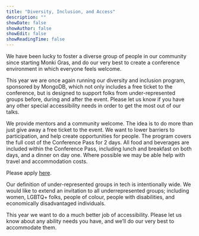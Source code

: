 ```yaml
---
title: "Diversity, Inclusion, and Access"
description: ""
showDate: false
showAuthor: false
showEdit: false
showReadingTime: false
---
```


We have been lucky to foster a diverse group of people in our community since starting Monki Gras, and do our very best to create a conference environment in which everyone feels welcome.

This year we are once again running our diversity and inclusion program, sponsored by MongoDB, which not only includes a free ticket to the conference, but is designed to support folks from under-represented groups before, during and after the event. Please let us know if you have any other special accessibility needs in order to get the most out of our talks.

We provide mentors and a community welcome. The idea is to do more than just give away a free ticket to the event. We want to lower barriers to participation, and help create opportunities for people.  The program covers the full cost of the Conference Pass for 2 days. All food and beverages are included within the Conference Pass, including lunch and breakfast on both days, and a dinner on day one. Where possible we may be able help with travel and accommodation costs.

Please apply [here](https://docs.google.com/forms/d/e/1FAIpQLScWSc2yAafte45FuqxqB-ibPbff5yvmp7oYaYWY7zzJhmYf-A/viewform?usp=dialog).

Our definition of under-represented groups in tech is intentionally wide. We would like to extend an invitation to all underrepresented groups; including women, LGBTQ+ folks, people of colour, people with disabilities, and economically disadvantaged individuals.

This year we want to do a much better job of accessibility. Please let us know about any ability needs you have, and we’ll do our very best to accommodate them.